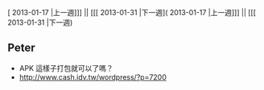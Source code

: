 [ 2013-01-17 |上一週]]] || [[[ 2013-01-31 |下一週]( 2013-01-17 |上一週]]] || [[[ 2013-01-31 |下一週)



## Peter

- APK 這樣子打包就可以了嗎？
- <http://www.cash.idv.tw/wordpress/?p=7200>